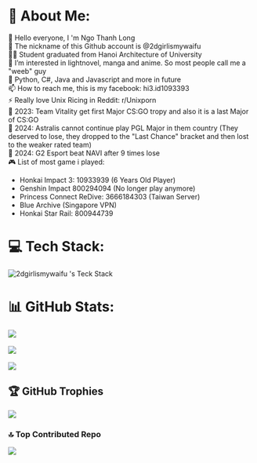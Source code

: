 # 💫 About Me:
👋 Hello everyone, I 'm Ngo Thanh Long<br>
👋 The nickname of this Github account is @2dgirlismywaifu<br>
👨‍🎓 Student graduated from Hanoi Architecture of University<br>
👀 I’m interested in lightnovel, manga and anime. So most people call me a "weeb" guy<br>
🌱 Python, C#, Java and Javascript and more in future<br>
📫 How to reach me, this is my facebook: hi3.id1093393<br>
⚡ Really love Unix Ricing in Reddit: r/Unixporn<br>
🔫 2023: Team Vitality get first Major CS:GO tropy and also it is a last Major of CS:GO<br>
🔫 2024: Astralis cannot continue play PGL Major in them country (They deserved to lose, they dropped to the "Last Chance" bracket and then lost to the weaker rated team)<br>
🔫 2024: G2 Esport beat NAVI after 9 times lose<br>
🎮 List of most game i played:
- Honkai Impact 3: 10933939 (6 Years Old Player)
- Genshin Impact 800294094 (No longer play anymore)
- Princess Connect ReDive: 3666184303 (Taiwan Server)
- Blue Archive (Singapore VPN)
- Honkai Star Rail: 800944739


# 💻 Tech Stack:
![2dgirlismywaifu 's Teck Stack](https://github-readme-tech-stack.vercel.app/api/cards?title=2dgirlismywaifu+%27s+Teck+Stack&align=center&titleAlign=center&borderRadius=7&fontSize=30&showBorder=true&lineHeight=10&lineCount=2&theme=catppuccin_mocha&width=1000&bg=%231e1e2e&badge=%23181825&border=%236c7086&titleColor=%2394e2d5&line1=C-Sharp%2CC%2523%2Cauto%3Boracle%2CJava%2Cauto%3Bkotlin%2CKotlin%2Cauto%3Bcss3%2CCSS3%2Cauto%3Bhtml5%2CHTML5%2Cauto%3Bazure-devops%2CAzure%2Cauto%3Bfirebase%2CFirebase%2Cauto%3B.net%2C.NET%2Cauto%3Bpostman%2CPostman%2Cauto%3B&line2=Apache+Maven%2CApache+Maven%2Cauto%3Bmicrosoft+sql+server%2CMicrosoft+SQL+Server%2Cauto%3Bmariadb%2CMariaDB%2Cauto%3Bmysql%2CMySQL%2Cauto%3Bsqlite%2CSQLite%2Cauto%3Bfigma%2CFigma%2Cauto%3Blinux%2CLinux%2Cauto%3B)


# 📊 GitHub Stats:
![](https://github-readme-stats.vercel.app/api?username=2dgirlismywaifu&hide_border=fasle&borderRadius=7&include_all_commits=true&count_private=false&bg_color=1e1e2e&text_color=cdd6f4&icon_color=cba6f7&title_color=94e2d5)<br/>
\
![](https://github-readme-streak-stats.herokuapp.com/?user=2dgirlismywaifu&theme=catppuccin_mocha&hide_border=fasle&borderRadius=7)<br/>
\
![](https://github-readme-stats.vercel.app/api/top-langs/?username=2dgirlismywaifu&hide_border=fasle&borderRadius=7&include_all_commits=true&count_private=true&layout=compact&bg_color=1e1e2e&text_color=cdd6f4&icon_color=cba6f7&title_color=94e2d5)

## 🏆 GitHub Trophies
![](https://github-profile-trophy.vercel.app/?username=2dgirlismywaifu&theme=radical&no-frame=true&no-bg=true&margin-w=4)

### 🔝 Top Contributed Repo
![](https://github-contributor-stats.vercel.app/api?username=2dgirlismywaifu&limit=5&borderRadius=7&combine_all_yearly_contributions=true&bg_color=1e1e2e&text_color=cdd6f4&icon_color=cba6f7&title_color=94e2d5)

<!-- Proudly created with GPRM ( https://gprm.itsvg.in ) -->

<!-- Proudly created with GPRM ( https://gprm.itsvg.in ) -->
<!---
2dgirlismywaifu/2dgirlismywaifu is a ✨ special ✨ repository because its `README.md` (this file) appears on your GitHub profile.
You can click the Preview link to take a look at your changes.
--->
